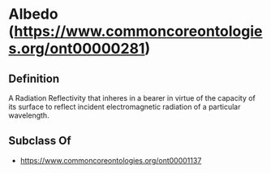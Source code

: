 # Albedo (https://www.commoncoreontologies.org/ont00000281)

## Definition
A Radiation Reflectivity that inheres in a bearer in virtue of the capacity of its surface to reflect incident electromagnetic radiation of a particular wavelength.

## Subclass Of
- https://www.commoncoreontologies.org/ont00001137

